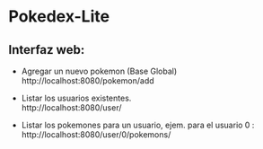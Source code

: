 # Pokedex-Lite

## Interfaz web:

- Agregar un nuevo pokemon (Base Global)  
http://localhost:8080/pokemon/add  
  

- Listar los usuarios existentes.  
http://localhost:8080/user/


- Listar los pokemones para un usuario, ejem. para el usuario 0 :  
  http://localhost:8080/user/0/pokemons/